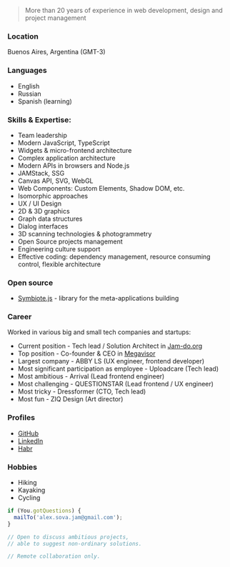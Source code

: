 > More than 20 years of experience in web development, design and project management

### Location
Buenos Aires, Argentina (GMT-3)

### Languages
- English
- Russian
- Spanish (learning)

### Skills & Expertise:
- Team leadership
- Modern JavaScript, TypeScript 
- Widgets & micro-frontend architecture
- Complex application architecture
- Modern APIs in browsers and Node.js
- JAMStack, SSG
- Canvas API, SVG, WebGL
- Web Components: Custom Elements, Shadow DOM, etc.
- Isomorphic approaches
- UX / UI Design
- 2D & 3D graphics
- Graph data structures
- Dialog interfaces
- 3D scanning technologies & photogrammetry
- Open Source projects management
- Engineering culture support
- Effective coding: dependency management, resource consuming control, flexible architecture

### Open source
- [Symbiote.js](https://symbiotejs.org/) - library for the meta-applications building

### Career
Worked in various big and small tech companies and startups:
- Current position - Tech lead / Solution Architect in [Jam-do.org](https://jam-do.org/)
- Top position - Co-founder & CEO in [Megavisor](https://youtu.be/6CpdVcjtZoU)
- Largest company - ABBY LS (UX engineer, frontend developer)
- Most significant participation as employee - Uploadcare (Tech lead)
- Most ambitious - Arrival (Lead frontend engineer)
- Most challenging - QUESTIONSTAR (Lead frontend / UX engineer)
- Most tricky - Dressformer (CTO, Tech lead)
- Most fun - ZIQ Design (Art director)

### Profiles
- [GitHub](https://github.com/foxeyes)
- [LinkedIn](https://www.linkedin.com/in/sergey-matiyasevich-alex-sova/)
- [Habr](https://habr.com/en/users/i360u/)

### Hobbies
- Hiking
- Kayaking
- Cycling

```js
if (You.gotQuestions) {
  mailTo('alex.sova.jam@gmail.com');
}

// Open to discuss ambitious projects, 
// able to suggest non-ordinary solutions.

// Remote collaboration only.
```
